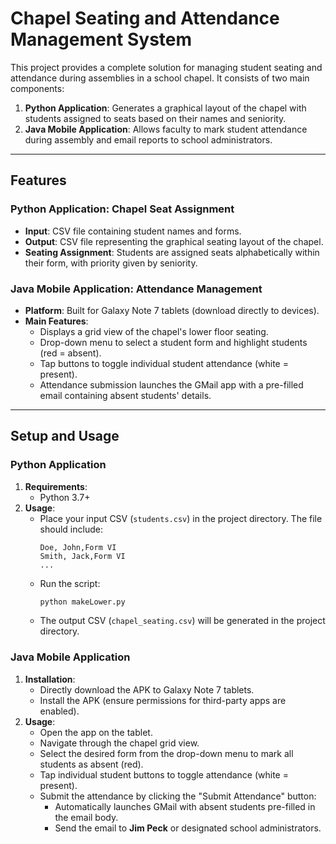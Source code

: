 # Chapel Seating and Attendance Management System

This project provides a complete solution for managing student seating and attendance during assemblies in a school chapel. It consists of two main components:

1. **Python Application**: Generates a graphical layout of the chapel with students assigned to seats based on their names and seniority.  
2. **Java Mobile Application**: Allows faculty to mark student attendance during assembly and email reports to school administrators.

---

## Features

### Python Application: Chapel Seat Assignment
- **Input**: CSV file containing student names and forms.  
- **Output**: CSV file representing the graphical seating layout of the chapel.  
- **Seating Assignment**: Students are assigned seats alphabetically within their form, with priority given by seniority.

### Java Mobile Application: Attendance Management
- **Platform**: Built for Galaxy Note 7 tablets (download directly to devices).  
- **Main Features**:
  - Displays a grid view of the chapel's lower floor seating.
  - Drop-down menu to select a student form and highlight students (red = absent).
  - Tap buttons to toggle individual student attendance (white = present).
  - Attendance submission launches the GMail app with a pre-filled email containing absent students' details.
  
---

## Setup and Usage

### Python Application
1. **Requirements**:
   - Python 3.7+
2. **Usage**:
   - Place your input CSV (`students.csv`) in the project directory. The file should include:
     ```
     Doe, John,Form VI
     Smith, Jack,Form VI
     ...
     ```
   - Run the script:
     ```bash
     python makeLower.py
     ```
   - The output CSV (`chapel_seating.csv`) will be generated in the project directory.

### Java Mobile Application
1. **Installation**:
   - Directly download the APK to Galaxy Note 7 tablets.
   - Install the APK (ensure permissions for third-party apps are enabled).  
2. **Usage**:
   - Open the app on the tablet.
   - Navigate through the chapel grid view.
   - Select the desired form from the drop-down menu to mark all students as absent (red).
   - Tap individual student buttons to toggle attendance (white = present).
   - Submit the attendance by clicking the "Submit Attendance" button:
     - Automatically launches GMail with absent students pre-filled in the email body.
     - Send the email to **Jim Peck** or designated school administrators.


